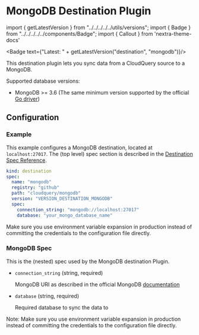 # MongoDB Destination Plugin

import { getLatestVersion } from "../../../../../utils/versions";
import { Badge } from "../../../../../components/Badge";
import { Callout } from 'nextra-theme-docs'

<Badge text={"Latest: " + getLatestVersion("destination", "mongodb")}/>

This destination plugin lets you sync data from a CloudQuery source to a MongoDB.

Supported database versions:

- MongoDB >= 3.6 (The same minimum version supported by the official [Go driver](https://github.com/mongodb/mongo-go-driver))

## Configuration

### Example

This example configures a MongoDB destination, located at `localhost:27017`. The (top level) spec section is described in the [Destination Spec Reference](/docs/reference/destination-spec).

```yaml
kind: destination
spec:
  name: "mongodb"
  registry: "github"
  path: "cloudquery/mongodb"
  version: "VERSION_DESTINATION_MONGODB"
  spec:
    connection_string: "mongodb://localhost:27017"
    database: "your_mongo_database_name"
```

<Callout type="info">
Make sure you use environment variable expansion in production instead of committing the credentials to the configuration file directly.
</Callout>

### MongoDB Spec

This is the (nested) spec used by the MongoDB destination Plugin.

- `connection_string` (string, required)

  MongoDB URI as described in the official MongoDB [documentation](https://www.mongodb.com/docs/manual/reference/connection-string/)

- `database` (string, required)

  Required database to sync the data to


Note: Make sure you use environment variable expansion in production instead of committing the credentials to the configuration file directly.


